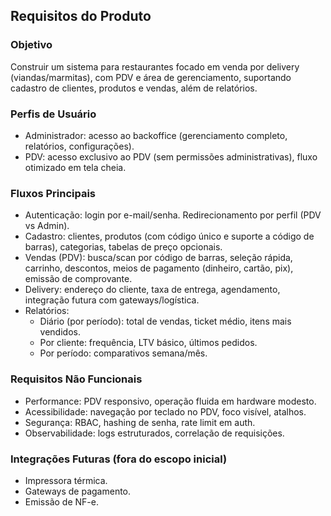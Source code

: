 ## Requisitos do Produto

### Objetivo
Construir um sistema para restaurantes focado em venda por delivery (viandas/marmitas), com PDV e área de gerenciamento, suportando cadastro de clientes, produtos e vendas, além de relatórios.

### Perfis de Usuário
- Administrador: acesso ao backoffice (gerenciamento completo, relatórios, configurações).
- PDV: acesso exclusivo ao PDV (sem permissões administrativas), fluxo otimizado em tela cheia.

### Fluxos Principais
- Autenticação: login por e-mail/senha. Redirecionamento por perfil (PDV vs Admin).
- Cadastro: clientes, produtos (com código único e suporte a código de barras), categorias, tabelas de preço opcionais.
- Vendas (PDV): busca/scan por código de barras, seleção rápida, carrinho, descontos, meios de pagamento (dinheiro, cartão, pix), emissão de comprovante.
- Delivery: endereço do cliente, taxa de entrega, agendamento, integração futura com gateways/logística.
- Relatórios:
  - Diário (por período): total de vendas, ticket médio, itens mais vendidos.
  - Por cliente: frequência, LTV básico, últimos pedidos.
  - Por período: comparativos semana/mês.

### Requisitos Não Funcionais
- Performance: PDV responsivo, operação fluida em hardware modesto.
- Acessibilidade: navegação por teclado no PDV, foco visível, atalhos.
- Segurança: RBAC, hashing de senha, rate limit em auth.
- Observabilidade: logs estruturados, correlação de requisições.

### Integrações Futuras (fora do escopo inicial)
- Impressora térmica.
- Gateways de pagamento.
- Emissão de NF-e.


